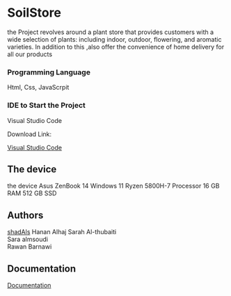 # SoilStore
the Project revolves around a plant store that provides customers with a wide selection of plants:
 including indoor, outdoor, flowering, and aromatic varieties. In addition to this
 ,also offer the convenience of home delivery for all our products


### Programming Language
Html, Css, JavaScrpit

### IDE to Start the Project
Visual Studio Code

Download Link:

[Visual Studio Code](https://code.visualstudio.com/download)



## The device

the device Asus ZenBook 14
Windows 11 Ryzen 5800H-7 Processor 16 GB RAM
512 GB SSD


## Authors
[shadAls](https://github.com/shahdAls)
Hanan Alhaj
Sarah Al-thubaiti       
Sara almsoudi         
Rawan Barnawi    

## Documentation
 [Documentation](https://drive.google.com/file/d/1AN0vSMa1WDQxvupHSdCvgJw5dINg0ngd/view?usp=sharing)


